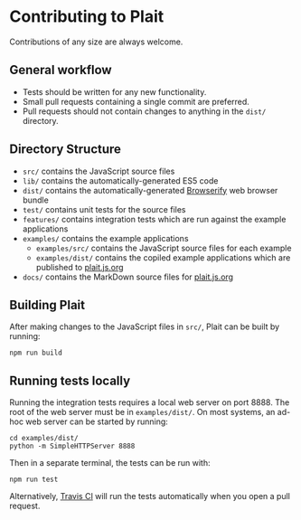 # Contributing to Plait

Contributions of any size are always welcome.

## General workflow

 * Tests should be written for any new functionality.
 * Small pull requests containing a single commit are preferred.
 * Pull requests should not contain changes to anything in the `dist/` directory.

## Directory Structure

 * `src/` contains the JavaScript source files
 * `lib/` contains the automatically-generated ES5 code
 * `dist/` contains the automatically-generated [Browserify](http://browserify.org/) web browser bundle
 * `test/` contains unit tests for the source files
 * `features/` contains integration tests which are run against the example applications
 * `examples/` contains the example applications
    * `examples/src/` contains the JavaScript source files for each example
    * `examples/dist/` contains the copiled example applications which are published to [plait.js.org](https://plait.js.org/)
 * `docs/` contains the MarkDown source files for [plait.js.org](https://plait.js.org/)

## Building Plait

After making changes to the JavaScript files in `src/`, Plait can be built by running:

```
npm run build
```

## Running tests locally

Running the integration tests requires a local web server on port 8888. The root of the web server must be in `examples/dist/`. On most systems, an ad-hoc web server can be started by running:

```
cd examples/dist/
python -m SimpleHTTPServer 8888
```

Then in a separate terminal, the tests can be run with:

```
npm run test
```

Alternatively, [Travis CI](https://travis-ci.org/wildlyinaccurate/plait/) will run the tests automatically when you open a pull request.

